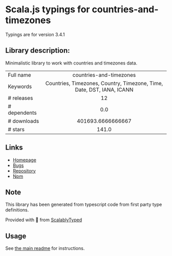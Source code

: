 
# Scala.js typings for countries-and-timezones

Typings are for version 3.4.1

## Library description:
Minimalistic library to work with countries and timezones data.

|                    |                 |
| ------------------ | :-------------: |
| Full name          | countries-and-timezones |
| Keywords           | Countries, Timezones, Country, Timezone, Time, Date, DST, IANA, ICANN |
| # releases         | 12 |
| # dependents       | 0.0 |
| # downloads        | 401693.6666666667 |
| # stars            | 141.0 |

## Links
- [Homepage](https://github.com/manuelmhtr/countries-and-timezones#readme)
- [Bugs](https://github.com/manuelmhtr/countries-and-timezones/issues)
- [Repository](https://github.com/manuelmhtr/countries-and-timezones)
- [Npm](https://www.npmjs.com/package/countries-and-timezones)
    


## Note
This library has been generated from typescript code from first party type definitions.

Provided with :purple_heart: from [ScalablyTyped](https://github.com/oyvindberg/ScalablyTyped)

## Usage
See [the main readme](../../readme.md) for instructions.


